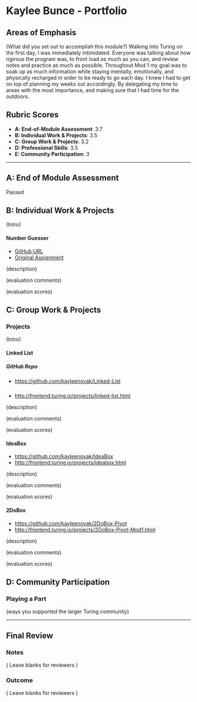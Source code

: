 # Kaylee Bunce -  Portfolio

## Areas of Emphasis

(What did you set out to accomplish this module?)
Walking into Turing on the first day, I was immediately intimidated. Everyone was talking about how rigirous the program was, to front load as much as you can, and review notes and practice as much as possible. Throughout Mod 1 my goal was to soak up as much information while staying mentally, emotionally, and physically recharged in order to be ready to go each day. I knew I had to get on top of planning my weeks out accordingly. By delegating my time to areas with the most importance, and making sure that I had time for the outdoors.

## Rubric Scores

* **A: End-of-Module Assessment**: 3.7
* **B: Individual Work & Projects**: 3.5
* **C: Group Work & Projects**: 3.2
* **D: Professional Skills**: 3.5
* **E: Community Participation**: 3

-----------------------

## A: End of Module Assessment

Passed


## B: Individual Work & Projects

(Intro)

#### Number Guesser

* [GitHub URL]()
* [Original Assignment]()

(description)

(evaluation comments)

(evaluation scores)

## C: Group Work & Projects

### Projects

(Intro)

#### Linked List

##### GitHub Repo
  - https://github.com/kayleenovak/Linked-List
##### 
* http://frontend.turing.io/projects/linked-list.html

(description)

(evaluation comments)

(evaluation scores)

#### IdeaBox

* https://github.com/kayleenovak/IdeaBox
* http://frontend.turing.io/projects/ideabox.html

(description)

(evaluation comments)

(evaluation scores)

#### 2DoBox

* https://github.com/kayleenovak/2DoBox-Pivot
* http://frontend.turing.io/projects/2DoBox-Pivot-Mod1.html

(description)

(evaluation comments)

(evaluation scores)

## D: Community Participation

### Playing a Part

(ways you supported the larger Turing community)

------------------

## Final Review

### Notes

( Leave blanks for reviewers )

### Outcome

( Leave blanks for reviewers )
